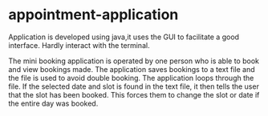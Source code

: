# appointment-application

Application is developed using java,it uses the GUI to facilitate a good interface. Hardly interact with the terminal.

The mini booking application is operated by one person who is able to book and view bookings made.
The application saves bookings to a text file and the file is used to avoid double booking. 
The application loops through the file. If the selected date and slot is found in the text file, it then tells the user that the slot has been booked. This forces them to change the slot or date if the entire day was booked.
